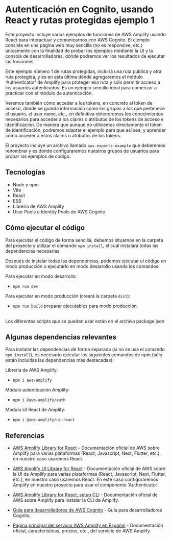 # Autenticación en Cognito, usando React y rutas protegidas ejemplo 1

Este proyecto incluye varios ejemplos de funciones de AWS Amplify usando React para interactuar y comunicarnos con AWS Cognito. El ejemplo consiste en una página web muy sencilla (no es responsive, etc.) únicamente con la finalidad de probar los ejemplos mediante la UI y la consola de desarrolladores, dónde podremos ver los resultados de ejecutar las funciones.

Este ejemplo número 1 de rutas protegidas, incluirá una ruta pública y otra ruta protegida, y es en esta última dónde agregaremos el módulo 'Authenticator' de Amplify para proteger esa ruta y sólo permitir acceso a los usuarios autenticados. Es un ejemplo sencillo ideal para comenzar a practicar con el módulo de autenticación.

Veremos también cómo acceder a los tokens, en concreto al token de acceso, dónde se guarda información como los grupos a los que pertenece el usuario, el user name, etc., en definitiva obtendremos los conocimientos necesarios para acceder a los claims o atributos de los tokens de acceso e identificación. De manera que aunque no utilicemos directamente el token de identificación, podremos adaptar el ejemplo para que así sea, y aprender cómo acceder a estos claims o atributos de los tokens.

El proyecto incluye un archivo llamado `aws-exports-example` que deberemos renombrar y es donde configuraremos nuestros grupos de usuarios para probar los ejemplos de código.

## Tecnologías 

* Node y npm
* Vite
* React
* ES6
* Librería de AWS Amplify
* User Pools e Identity Pools de AWS Cognito

## Cómo ejecutar el código

Para ejecutar el código de forma sencilla, debemos situarnos en la carpeta del proyecto y utilizar el comando `npm install`, el cuál instalará todas las dependencias necesarias.

Después de instalar todas las dependencias, podemos ejecutar el código en modo producción o ejecutarlo en modo desarrollo usando los comandos:

Para ejecutar en modo desarrollo:
* `npm run dev`   

Para ejecutar en modo producción (creará la carpeta `dist`):
* `npm run build`   preparar ejecutables para modo producción.

<br/>
Los diferentes scripts que se pueden usar están en el archivo package.json

## Algunas dependencias relevantes 

Para instalar las dependencias de forma separada (si no se usa el comando `npm install`), es necesario ejecutar los siguientes comandos de npm (sólo están incluidas las dependencias más destacadas):

Librería de AWS Amplify:

* `npm i aws-amplify`  

Módulo autenticación Amplify:

* `npm i @aws-amplify/auth` 

Módulo UI React de Amplify:

* `npm i @aws-amplify/ui-react`


## Referencias

- [AWS Amplify Library for React](https://docs.amplify.aws/gen1/react/how-amplify-works/) - Documentación oficial de AWS sobre Amplify para varias plataformas (React, Javascript, Next, Flutter, etc.), en nuestro caso usaremos React.

- [AWS Amplify UI Library for React](https://ui.docs.amplify.aws/react/connected-components/authenticator) - Documentación oficial de AWS sobre la UI de Amplify para varias plataformas (React, Javascript, Next, Flutter, etc.), en nuestro caso usaremos React. En este caso configuraremos Amplify en nuestro proyecto para usar el componente 'Authenticator'.

- [AWS Amplify Library for React, setup CLI](https://docs.amplify.aws/react/start/getting-started/installation) - Documentación oficial de AWS sobre Amplify para instalar la CLI de Amplify.

- [Guía para desarrolladores de AWS Cognito](https://docs.aws.amazon.com/es_es/cognito/latest/developerguide/what-is-amazon-cognito.html) - Guía para desarrolladores Cognito.

- [Página principal del servicio AWS Amplify en Español](https://aws.amazon.com/es/amplify) - Documentación oficial, características, precios, etc., del servicio de AWS Amplify.
